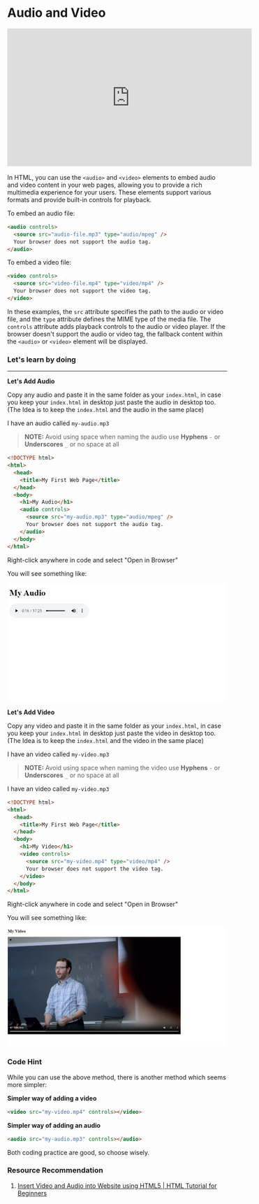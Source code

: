 # Audio and Video

<iframe width="560" height="315" src="https://www.youtube-nocookie.com/embed/zE0ptSTAPmU" title="YouTube video player" frameborder="0" allow="accelerometer; autoplay; clipboard-write; encrypted-media; gyroscope; picture-in-picture; web-share" allowfullscreen></iframe>

In HTML, you can use the `<audio>` and `<video>` elements to embed audio and video content in your web pages, allowing you to provide a rich multimedia experience for your users. These elements support various formats and provide built-in controls for playback.

To embed an audio file:

```html
<audio controls>
  <source src="audio-file.mp3" type="audio/mpeg" />
  Your browser does not support the audio tag.
</audio>
```

To embed a video file:

```html
<video controls>
  <source src="video-file.mp4" type="video/mp4" />
  Your browser does not support the video tag.
</video>
```

In these examples, the `src` attribute specifies the path to the audio or video file, and the `type` attribute defines the MIME type of the media file. The `controls` attribute adds playback controls to the audio or video player. If the browser doesn't support the audio or video tag, the fallback content within the `<audio>` or `<video>` element will be displayed.

### **Let's learn by doing**

---

**Let's Add Audio**

Copy any audio and paste it in the same folder as your `index.html`, in case you keep your `index.html` in desktop just paste the audio in desktop too. (The Idea is to keep the `index.html` and the audio in the same place)

I have an audio called `my-audio.mp3`

> **NOTE:** Avoid using space when naming the audio use **Hyphens** `-` or **Underscores** `_` or no space at all

```html
<!DOCTYPE html>
<html>
  <head>
    <title>My First Web Page</title>
  </head>
  <body>
    <h1>My Audio</h1>
    <audio controls>
      <source src="my-audio.mp3" type="audio/mpeg" />
      Your browser does not support the audio tag.
    </audio>
  </body>
</html>
```

Right-click anywhere in code and select "Open in Browser"

You will see something like:

![Code Preview](https://raw.githubusercontent.com/Abiey2579/designgriddata/master/learnpath/assets/images/audio-video-code-preview.jpg)

**Let's Add Video**

Copy any video and paste it in the same folder as your `index.html`, in case you keep your `index.html` in desktop just paste the video in desktop too. (The Idea is to keep the `index.html` and the video in the same place)

I have an video called `my-video.mp3`

> **NOTE:** Avoid using space when naming the video use **Hyphens** `-` or **Underscores** `_` or no space at all

I have an video called `my-video.mp3`

```html
<!DOCTYPE html>
<html>
  <head>
    <title>My First Web Page</title>
  </head>
  <body>
    <h1>My Video</h1>
    <video controls>
      <source src="my-video.mp4" type="video/mp4" />
      Your browser does not support the video tag.
    </video>
  </body>
</html>
```

Right-click anywhere in code and select "Open in Browser"

You will see something like:

![Code Preview](https://raw.githubusercontent.com/Abiey2579/designgriddata/master/learnpath/assets/images/audio-video-code-preview-2.jpg)

### Code Hint

While you can use the above method, there is another method which seems more simpler:

**Simpler way of adding a video**

```html
<video src="my-video.mp4" controls></video>
```

**Simpler way of adding an audio**

```html
<audio src="my-audio.mp3" controls></audio>
```

Both coding practice are good, so choose wisely.

### Resource Recommendation

1. <a href="https://youtu.be/zE0ptSTAPmU" target="_blank">Insert Video and Audio into Website using HTML5 | HTML Tutorial for Beginners
   </a>
